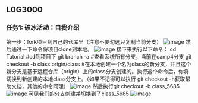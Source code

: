 ## L0G3000
### 任务1: 破冰活动：自我介绍
第一步：fork项目到自己的仓库里（注意不要勾选只复制当前分支）
![image](https://github.com/user-attachments/assets/5484700c-8f27-4128-9c39-8262fed5192a)
然后通过一下命令将项目clone到本地。
![image](https://github.com/user-attachments/assets/3d5e688c-86c8-47a4-bb46-8101f1a445bf)
接下来执行以下命令：
cd Tutorial  #cd到项目下
git branch -a    #查看系统所有分支，当前在camp4分支
git checkout -b class origin/class    #在本地创建一个名为class的新分支，并且这个新分支是基于远程仓库（origin）上的class分支创建的。执行这个命令后，你将切换到新创建的本地class分支上。（如果不记得可以执行 git checkout -h获取帮助文档，其他的命令同理）
![image](https://github.com/user-attachments/assets/2a74f041-2f57-4d74-af0c-d09bd43ace86)
然后执行git checkout -b class_5685
![image](https://github.com/user-attachments/assets/877952e0-bee7-4826-9cbb-0d04b2b4c36f)
可见我们的分支创建并切换到了class_5685
![image](https://github.com/user-attachments/assets/2c475b5f-77cb-43b6-88e0-2db259876f60)

